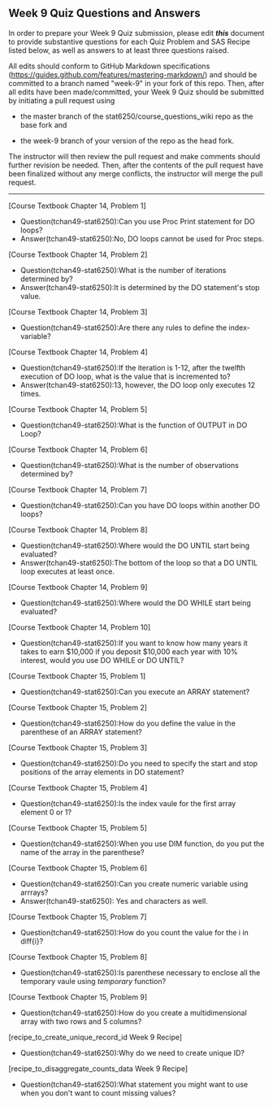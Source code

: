 ## Week 9 Quiz Questions and Answers

In order to prepare your Week 9 Quiz submission, please edit ***this*** document to provide substantive questions for each Quiz Problem and SAS Recipe listed below, as well as answers to at least three questions raised.

All edits should conform to GitHub Markdown specifications (https://guides.github.com/features/mastering-markdown/) and should be committed to a branch named "week-9" in your fork of this repo. Then, after all edits have been made/committed, your Week 9 Quiz should be submitted by initiating a pull request using

- the master branch of the stat6250/course_questions_wiki repo as the base fork and

- the week-9 branch of your version of the repo as the head fork.

The instructor will then review the pull request and make comments should further revision be needed. Then, after the contents of the pull request have been finalized without any merge conflicts, the instructor will merge the pull request.

********************************************************************************



[Course Textbook Chapter 14, Problem 1]
- Question(tchan49-stat6250):Can you use Proc Print statement for DO loops?
- Answer(tchan49-stat6250):No, DO loops cannot be used for Proc steps. 



[Course Textbook Chapter 14, Problem 2]
- Question(tchan49-stat6250):What is the number of iterations determined by?
- Answer(tchan49-stat6250):It is determined by the DO statement's stop value. 



[Course Textbook Chapter 14, Problem 3]
- Question(tchan49-stat6250):Are there any rules to define the index-variable? 



[Course Textbook Chapter 14, Problem 4]
- Question(tchan49-stat6250):If the iteration is 1-12, after the twelfth execution of DO loop, what is the value that is incremented to?
- Answer(tchan49-stat6250):13, however, the DO loop only executes 12 times. 



[Course Textbook Chapter 14, Problem 5]
- Question(tchan49-stat6250):What is the function of OUTPUT in DO Loop?



[Course Textbook Chapter 14, Problem 6]
- Question(tchan49-stat6250):What is the number of observations determined by? 



[Course Textbook Chapter 14, Problem 7]
- Question(tchan49-stat6250):Can you have DO loops within another DO loops? 



[Course Textbook Chapter 14, Problem 8]
- Question(tchan49-stat6250):Where would the DO UNTIL start being evaluated?
- Answer(tchan49-stat6250):The bottom of the loop so that a DO UNTIL loop executes at least once. 



[Course Textbook Chapter 14, Problem 9]
- Question(tchan49-stat6250):Where would the DO WHILE start being evaluated?



[Course Textbook Chapter 14, Problem 10]
- Question(tchan49-stat6250):If you want to know how many years it takes to earn $10,000 if you deposit $10,000 each year with 10% interest, would you use DO WHILE or DO UNTIL?




[Course Textbook Chapter 15, Problem 1]
- Question(tchan49-stat6250):Can you execute an ARRAY statement? 



[Course Textbook Chapter 15, Problem 2]
- Question(tchan49-stat6250):How do you define the value in the parenthese of an ARRAY statement? 



[Course Textbook Chapter 15, Problem 3]
- Question(tchan49-stat6250):Do you need to specify the start and stop positions of the array elements in DO statement?



[Course Textbook Chapter 15, Problem 4]
- Question(tchan49-stat6250):Is the index vaule for the first array element 0 or 1? 



[Course Textbook Chapter 15, Problem 5]
- Question(tchan49-stat6250):When you use DIM function, do you put the name of the array in the parenthese? 



[Course Textbook Chapter 15, Problem 6]
- Question(tchan49-stat6250):Can you create numeric variable using arrrays?
- Answer(tchan49-stat6250): Yes and characters as well. 



[Course Textbook Chapter 15, Problem 7]
- Question(tchan49-stat6250):How do you count the value for the i in diff{i}? 



[Course Textbook Chapter 15, Problem 8]
- Question(tchan49-stat6250):Is parenthese necessary to enclose all the temporary vaule using _temporary_ function?



[Course Textbook Chapter 15, Problem 9]
- Question(tchan49-stat6250):How do you create a multidimensional array with two rows and 5 columns? 



[recipe_to_create_unique_record_id Week 9 Recipe]
- Question(tchan49-stat6250):Why do we need to create unique ID? 



[recipe_to_disaggregate_counts_data Week 9 Recipe]
- Question(tchan49-stat6250):What statement you might want to use when you don't want to count missing values? 



